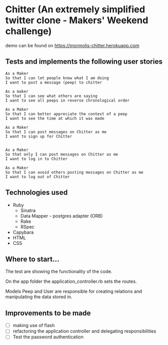 # Chitter (An extremely simplified twitter clone - Makers' Weekend challenge)
demo can be found on https://mormolis-chitter.herokuapp.com

## Tests and implements the following user stories
```
As a Maker
So that I can let people know what I am doing  
I want to post a message (peep) to chitter

As a maker
So that I can see what others are saying  
I want to see all peeps in reverse chronological order

As a Maker
So that I can better appreciate the context of a peep
I want to see the time at which it was made

As a Maker
So that I can post messages on Chitter as me
I want to sign up for Chitter


As a Maker
So that only I can post messages on Chitter as me
I want to log in to Chitter

As a Maker
So that I can avoid others posting messages on Chitter as me
I want to log out of Chitter

```
## Technologies used
* Ruby
  * Sinatra
  * Data Mapper - postgres adapter (ORB)
  * Rake
  * RSpec
* Capybara
* HTML
* CSS

## Where to start...
The test are showing the functionality of the code. 

On the app folder the application_controller.rb sets the routes.

Models Peep and User are responsible for creating relations and manipulating the data stored in.

## Improvements to be made
- [ ] making use of flash
- [ ] refactoring the application controller and delegating responsibilities 
- [ ] Test the password authentication 